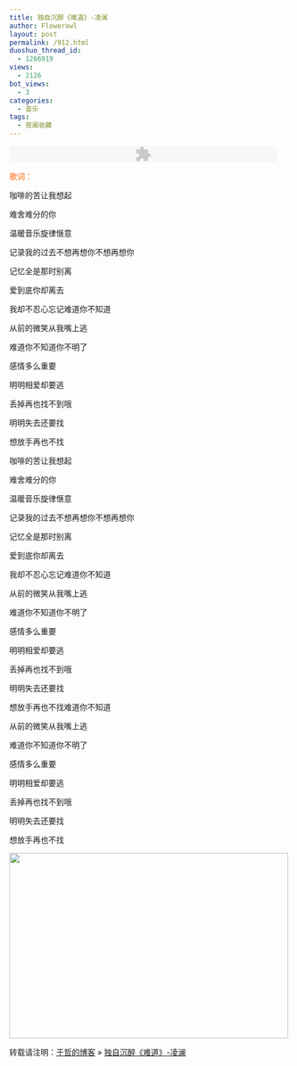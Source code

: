 ```yaml
---
title: 独自沉醉《难道》-凌澜
author: Flowerowl
layout: post
permalink: /912.html
duoshuo_thread_id:
  - 1266919
views:
  - 2126
bot_views:
  - 3
categories:
  - 音乐
tags:
  - 夜阑收藏
---
```

<embed src="http://www.tudou.com/v/X_riN8d0ozs/v.swf" type="application/x-shockwave-flash" allowscriptaccess="always" allowfullscreen="true" wmode="opaque" width="480" height="30">
</embed>

  
<span style="color: #ff6600;">歌词：</span>

咖啡的苦让我想起

难舍难分的你

温暖音乐旋律惬意

记录我的过去不想再想你不想再想你

记忆全是那时别离

爱到底你却离去

我却不忍心忘记难道你不知道

从前的微笑从我嘴上逃

难道你不知道你不明了

感情多么重要

明明相爱却要逃

丢掉再也找不到哦

明明失去还要找

想放手再也不找

咖啡的苦让我想起

难舍难分的你

温暖音乐旋律惬意

记录我的过去不想再想你不想再想你

记忆全是那时别离

爱到底你却离去

我却不忍心忘记难道你不知道

从前的微笑从我嘴上逃

难道你不知道你不明了

感情多么重要

明明相爱却要逃

丢掉再也找不到哦

明明失去还要找

想放手再也不找难道你不知道

从前的微笑从我嘴上逃

难道你不知道你不明了

感情多么重要

明明相爱却要逃

丢掉再也找不到哦

明明失去还要找

想放手再也不找

<img class="aligncenter size-full wp-image-918" title="Lazynight | 夜阑" src="http://lazynight.me/wp-content/uploads/2011/11/12666386486561.jpg" alt="" width="500" height="333" />

转载请注明：[于哲的博客][1] &raquo; [独自沉醉《难道》-凌澜][2]

 [1]: http://lazynight.me
 [2]: http://lazynight.me/912.html